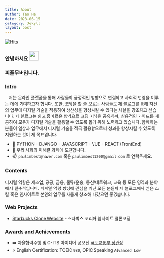 ```yaml
---
title: About
author: Tao He
date: 2023-06-15
category: Jekyll
layout: post
---
```


[![Hits](https://hits.seeyoufarm.com/api/count/incr/badge.svg?url=https%3A%2F%2Fgithub.com%2Fpplemover&count_bg=%23170206&title_bg=%230EE90F&icon=git.svg&icon_color=%23E7E7E7&title=Visitor+Stats&edge_flat=false)](https://hits.seeyoufarm.com)

### 안녕하세요 <img src="https://media.giphy.com/media/hvRJCLFzcasrR4ia7z/giphy.gif" width="30px">

### 피플무버입니다.

### <b>Intro</b>
  &nbsp;&nbsp;&nbsp;저는 온라인 플랫폼을 통해 사람들이 긍정적인 방향으로 연결되고 사회적 번영을 이루는 데에 기여하고자 합니다. 또한, 코딩을 할 줄 모르는 사람들도 제 블로그를 통해 자신의 업무에 디지털 기술을 적용하여 생산성을 향상시킬 수 있다는 사실을 강조하고 싶습니다. 제 블로그는 쉽고 흥미로운 방식으로 코딩 지식을 공유하며, 실용적인 가이드를 제공하여 모두가 디지털 기술을 활용할 수 있도록 돕기 위해 노력하고 있습니다. 함께하는 분들이 일상과 업무에서 디지털 기술을 적극 활용함으로써 성과를 향상시킬 수 있도록 지원하는 것이 제 목표입니다.
</details>

- 💪 PYTHON - DJANGO - JAVASCRIPT - VUE - REACT (FrontEnd)
- 🌱 우리 사회의 미해결 과제에 도전합니다.
- 📫 `paulimbest@naver.com` 혹은 `paulimbest1200@gmail.com` 로 연락주세요.

### <b>Contents</b>

  디지털 역량은 제조업, 공공, 금융, 물류/운송, 통신/네트워크, 교육 등 모든 영역과 분야에서 필수적입니다. 디지털 역량 향상에 관심을 가신 모든 분들이 제 블로그에서 얻은 스킬 혹은 인사이트로 본인의 업무를 새롭게 창조해 나갔으면 좋겠습니다.

### <b>Web Projects</b>
  
 - [Starbucks Clone Website](https://lambent-chaja-ac32df.netlify.app) - 스타벅스 코리아 웹사이트 클론코딩
### <b>Awards&nbsp;and&nbsp;Achievements</b>
  
- ➡️ 자율협력주행 및 C-ITS 아이디어 공모전 [국토교통부 장관상](https://m.blog.naver.com/uosblog/222165125291) 
- ⚡ English Certification: TOEIC `980`, OPIC Speaking `Advanced Low`.
